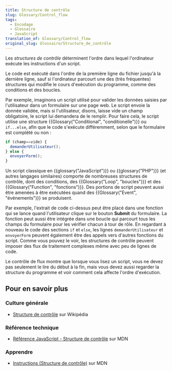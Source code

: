```yaml
---
title: Structure de contrôle
slug: Glossary/Control_flow
tags:
  - Encodage
  - Glossaire
  - JavaScript
translation_of: Glossary/Control_flow
original_slug: Glossaire/Structure_de_contrôle
---
```


Les _structures de contrôle_ déterminent l'ordre dans lequel l'ordinateur exécute les instructions d'un script.

Le code est exécuté dans l'ordre de la première ligne du fichier jusqu'à la dernière ligne, sauf si l'ordinateur parcourt une des (très fréquentes) structures qui modifie le cours d'exécution du programme, comme des conditions et des boucles.

Par exemple, imaginons un script utilisé pour valider les données saisies par l'utilisateur dans un formulaire sur une page web. Le script envoie la donnée validée, mais si l'utilisateur, disons, laisse vide un champ obligatoire, le script lui demandera de le remplir. Pour faire cela, le script utilise une structure {{Glossary("Conditional", "conditionelle")}} ou `if...else`, afin que le code s'exécute différemment, selon que le formulaire est complété ou non :

```js
if (champ==vide) {
  demanderUtilisateur();
} else {
  envoyerForm();
}
```

Un script classique en {{glossary("JavaScript")}} ou {{glossary("PHP")}} (et autres langages similaires) comporte de nombreuses structures de contrôle, dont des conditions, des {{Glossary("Loop", "boucles")}} et des {{Glossary("Function", "fonctions")}}. Des portions de script peuvent aussi être amenées à être exécutées quand des {{Glossary("Event", "événements")}} se produisent.

Par exemple, l'extrait de code ci-dessus peut être placé dans une fonction qui se lance quand l'utilisateur clique sur le bouton **Submit** du formulaire. La fonction peut aussi être intégrée dans une boucle qui parcourt tous les champs du formulaire pour les vérifier chacun à tour de rôle. En regardant à nouveau le code des sections `if` et `else`, les lignes `demanderUtilisateur` et `envoyerForm` peuvent également être des appels vers d'autres fonctions du script. Comme vous pouvez le voir, les structures de contrôle peuvent imposer des flux de traitement complexes même avec peu de lignes de code.

Le contrôle de flux montre que lorsque vous lisez un script, vous ne devez pas seulement le lire du début à la fin, mais vous devez aussi regarder la structure du programme et voir comment cela affecte l'ordre d'exécution.

## Pour en savoir plus

### Culture générale

- [Structure de contrôle](https://fr.wikipedia.org/wiki/Structure_de_contr%C3%B4le) sur Wikipédia

### Référence technique

- [Référence JavaScript - Structure de contrôle](/fr/docs/Web/JavaScript/Reference#Contrôle_du_flux) sur MDN

### Apprendre

- [Instructions (Structure de contrôle)](/fr/docs/Web/JavaScript/Guide/Contrôle_du_flux_Gestion_des_erreurs) sur MDN
